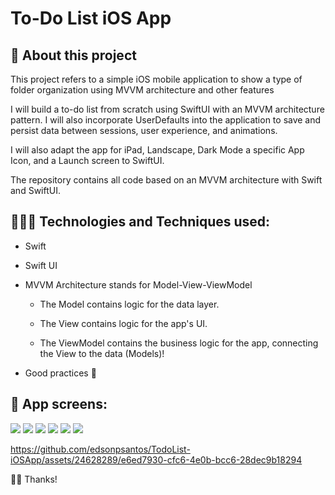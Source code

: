 # To-Do List iOS App

## 📱 About this project
This project refers to a simple iOS mobile application to show a type of folder organization using MVVM architecture and other features

I will build a to-do list from scratch using SwiftUI with an MVVM architecture pattern. I will also incorporate UserDefaults into the application to save and persist data between sessions, user experience, and animations. 

I will also adapt the app for iPad, Landscape, Dark Mode a specific App Icon, and a Launch screen to SwiftUI.

The repository contains all code based on an MVVM architecture with Swift and SwiftUI.

##  👨🏽‍💻 Technologies and Techniques used:
* Swift
* Swift UI
* MVVM Architecture stands for Model-View-ViewModel
  
   - The Model contains logic for the data layer.
  
   - The View contains logic for the app's UI.
  
   - The ViewModel contains the business logic for the app, connecting the View to the data (Models)!
  
* Good practices 🚀

  
##  📱 App screens:


![](https://github.com/edsonpsantos/images/blob/main/ios_images/TodoList/Home.png)
![](https://github.com/edsonpsantos/images/blob/main/ios_images/TodoList/AddItem.png)
![](https://github.com/edsonpsantos/images/blob/main/ios_images/TodoList/List.png)
![](https://github.com/edsonpsantos/images/blob/main/ios_images/TodoList/Edit.png)
![](https://github.com/edsonpsantos/images/blob/main/ios_images/TodoList/Done.png)
![](https://github.com/edsonpsantos/images/blob/main/ios_images/TodoList/Delete.png)



https://github.com/edsonpsantos/TodoList-iOSApp/assets/24628289/e6ed7930-cfc6-4e0b-bcc6-28dec9b18294




🙏🏽 Thanks! 
